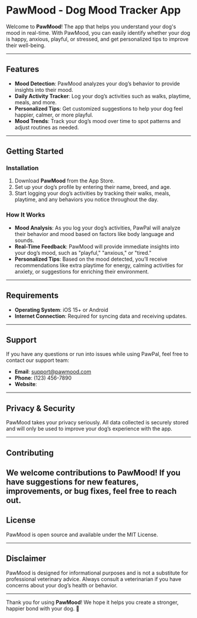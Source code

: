 # PawMood - Dog Mood Tracker App

Welcome to **PawMood**! The app that helps you understand your dog's mood in real-time. With PawMood, you can easily identify whether your dog is happy, anxious, playful, or stressed, and get personalized tips to improve their well-being.

---

## Features

- **Mood Detection**: PawMood analyzes your dog’s behavior to provide insights into their mood.
- **Daily Activity Tracker**: Log your dog’s activities such as walks, playtime, meals, and more.
- **Personalized Tips**: Get customized suggestions to help your dog feel happier, calmer, or more playful.
- **Mood Trends**: Track your dog’s mood over time to spot patterns and adjust routines as needed.
---

## Getting Started

### Installation

1. Download **PawMood** from the App Store.
2. Set up your dog’s profile by entering their name, breed, and age.
3. Start logging your dog’s activities by tracking their walks, meals, playtime, and any behaviors you notice throughout the day.

### How It Works

- **Mood Analysis**: As you log your dog’s activities, PawPal will analyze their behavior and mood based on factors like body language and sounds.
- **Real-Time Feedback**: PawMood will provide immediate insights into your dog’s mood, such as "playful," "anxious," or "tired."
- **Personalized Tips**: Based on the mood detected, you’ll receive recommendations like extra playtime for energy, calming activities for anxiety, or suggestions for enriching their environment.

---

## Requirements

- **Operating System**: iOS 15+ or Android 
- **Internet Connection**: Required for syncing data and receiving updates.

---

## Support

If you have any questions or run into issues while using PawPal, feel free to contact our support team:

- **Email**: support@pawmood.com
- **Phone**: (123) 456-7890
- **Website**: 

---

## Privacy & Security

PawMood takes your privacy seriously. All data collected is securely stored and will only be used to improve your dog’s experience with the app. 

---

## Contributing

We welcome contributions to PawMood! If you have suggestions for new features, improvements, or bug fixes, feel free to reach out. 
---

## License

PawMood is open source and available under the MIT License.

---

## Disclaimer

PawMood is designed for informational purposes and is not a substitute for professional veterinary advice. Always consult a veterinarian if you have concerns about your dog’s health or behavior.

---

Thank you for using **PawMood**! We hope it helps you create a stronger, happier bond with your dog. 🐾
